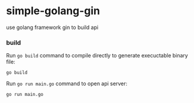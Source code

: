 # simple-golang-gin
use golang framework gin to build api 


### build 
Run ``` go build ``` command to compile directly to generate execuctable binary file:

``` go build ```

Run ``` go run main.go ``` command to open api server:

``` go run main.go ```